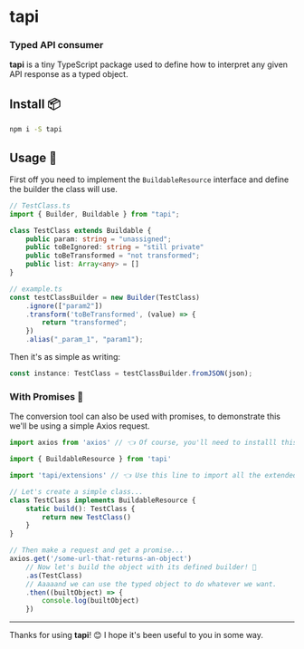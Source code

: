 # **t**api
### **Typed** API consumer


**tapi** is a tiny TypeScript package used to define how to interpret any given API response as a typed object.

## Install 📦
```bash
npm i -S tapi
```

## Usage 🚀

First off you need to implement the `BuildableResource` interface and define the builder the class will use.

```TypeScript
// TestClass.ts
import { Builder, Buildable } from "tapi";

class TestClass extends Buildable {
	public param: string = "unassigned";
	public toBeIgnored: string = "still private"
	public toBeTransformed = "not transformed";
	public list: Array<any> = []
}

// example.ts
const testClassBuilder = new Builder(TestClass)
	.ignore(["param2"])
	.transform('toBeTransformed', (value) => {
		return "transformed";
	})
	.alias("_param_1", "param1");
```

Then it's as simple as writing:
```TypeScript
const instance: TestClass = testClassBuilder.fromJSON(json);
```

### With Promises 🤞

The conversion tool can also be used with promises, to demonstrate this we'll be using a simple Axios request.

```TypeScript
import axios from 'axios' // 👈 Of course, you'll need to installl this

import { BuildableResource } from 'tapi'

import 'tapi/extensions' // 👈 Use this line to import all the extended functionalities of core types

// Let's create a simple class...
class TestClass implements BuildableResource {
	static build(): TestClass {
		return new TestClass()
	}
}

// Then make a request and get a promise...
axios.get('/some-url-that-returns-an-object')
	// Now let's build the object with its defined builder! 🎉
	.as(TestClass)
	// Aaaaand we can use the typed object to do whatever we want.
	.then((builtObject) => {
		console.log(builtObject)
	})
```

___

Thanks for using **tapi**! 😊 I hope it's been useful to you in some way.